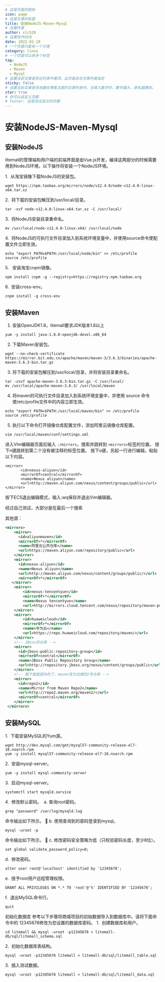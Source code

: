 ```yaml
---
# 这是页面的图标
icon: page
# 这是文章的标题
title: 安装NodeJS-Maven-Mysql
# 设置作者
author: xlc520
# 设置写作时间
date: 2022-01-10
# 一个页面只能有一个分类
category: linux
# 一个页面可以有多个标签
tag:
  - NodeJS
  - Maven
  - Mysql
# 设置当前文章是否在列表中置顶，此页面会在文章列表指定
sticky: false
# 设置当前文章是否收藏在博客主题的文章列表中。当填入数字时，数字越大，排名越靠前。
star: true
# 你可以自定义页脚
# footer: 这是测试显示的页脚
---
```

# 安装NodeJS-Maven-Mysql

## 安装NodeJS

litemall的管理端和用户端的前端界面是由Vue.js开发，编译这两部分的时候需要用到NodeJS环境，以下操作将安装一个NodeJS环境。

1.  从淘宝镜像下载NodeJS的安装包。
```
wget https://npm.taobao.org/mirrors/node/v12.4.0/node-v12.4.0-linux-x64.tar.xz
```
2.  将下载的安装包解压到/usr/local/目录。
```
tar -xvf node-v12.4.0-linux-x64.tar.xz -C /usr/local/
```
3.  将NodeJS安装目录重命名。
```
mv /usr/local/node-v12.4.0-linux-x64/ /usr/local/node
```
4.  将NodeJS的可执行文件目录加入到系统环境变量中，并使用source命令使配置文件立即生效。
```
echo "export PATH=$PATH:/usr/local/node/bin" >> /etc/profile
source /etc/profile
```
5.   安装淘宝cnpm镜像。
```
npm install cnpm -g --registry=https://registry.npm.taobao.org
```
6.  安装cross-env。
```
cnpm install -g cross-env
```



## 安装Maven

1. 安装OpenJDK1.8，litemall要求JDK版本1.8以上
```
yum -y install java-1.8.0-openjdk-devel.x86_64
```
2. 下载Maven安装包。
```
wget --no-check-certificate https://mirror.bit.edu.cn/apache/maven/maven-3/3.6.3/binaries/apache-maven-3.6.3-bin.tar.gz
```
3. 将下载的安装包解压到/usr/local/目录，并将安装目录重命名。
```
tar -zxvf apache-maven-3.6.3-bin.tar.gz -C /usr/local/
mv /usr/local/apache-maven-3.6.3/ /usr/local/maven
```
4. 将maven的可执行文件目录加入到系统环境变量中，并使用 source 命令使/etc/profile文件中的内容立即生效。
```
echo "export PATH=$PATH:/usr/local/maven/bin" >> /etc/profile
source /etc/profile
```
5. 执行以下命令打开镜像仓库配置文件，添加阿里云镜像仓库配置。
```
vim /usr/local/maven/conf/settings.xml
```
进入Vim编辑器页面后输入 `:/mirrors`，搜索并跳转到 `<mirrors>`标签的位置。
按下n键跳转到第二个没有被注释的标签位置。
按下o键，另起一行进行编辑，粘贴以下内容。
```shell
<mirror>
       <id>nexus-aliyun</id>
       <mirrorOf>central</mirrorOf>
       <name>Nexus aliyun</name>
       <url>http://maven.aliyun.com/nexus/content/groups/public</url>
</mirror>
```
按下ECS退出编辑模式，输入:wq保存并退出Vim编辑器。

经过自己测试，大部分是在最后一个搜索

其他源：

```xml
<mirrors>
    <mirror>
      <id>aliyunmaven</id>
      <mirrorOf>*</mirrorOf>
      <name>阿里云公共仓库</name>
      <url>https://maven.aliyun.com/repository/public</url>
    </mirror> 
    <mirror>
      <id>nexus-aliyun</id>
      <name>Nexus aliyun</name>
      <url>http://maven.aliyun.com/nexus/content/groups/public/</url> 
      <mirrorOf>*</mirrorOf> 
   </mirror>
    <mirror>
        <id>nexus-tencentyun</id>
        <mirrorOf>*</mirrorOf>
        <name>Nexus tencentyun</name>
        <url>http://mirrors.cloud.tencent.com/nexus/repository/maven-public/</url>
    </mirror> 
    <mirror>
        <id>huaweicloud</id>
        <mirrorOf>*</mirrorOf>
        <name>华为云</name>
        <url>https://repo.huaweicloud.com/repository/maven/</url>
    </mirror>
    <!-- JBoss的仓库 -->
    <mirror> 
      <id>jboss-public-repository-group</id> 
      <mirrorOf>central</mirrorOf> 
      <name>JBoss Public Repository Group</name> 
      <url>http://repository.jboss.org/nexus/content/groups/public</url> 
    </mirror>
    <!-- 剩下就是国外的了，maven官方运维的2号仓库 -->
    <mirror> 
      <id>repo2</id> 
      <name>Mirror from Maven Repo2</name> 
      <url>http://repo2.maven.org/maven2/</url> 
      <mirrorOf>central</mirrorOf> 
    </mirror>
 </mirrors>
```






## 安装MySQL

1.  下载安装MySQL的Yum源。
```
wget http://dev.mysql.com/get/mysql57-community-release-el7-10.noarch.rpm
yum -y install mysql57-community-release-el7-10.noarch.rpm
```
2.  安装mysql-server。
```
yum -y install mysql-community-server
```
3.  启动mysql-server。
```
systemctl start mysqld.service
```
4.  修改默认密码。 
a. 查询root密码。
```
grep "password" /var/log/mysqld.log
```
命令输出如下所示。

b. 使用查询到的密码登录到mysql。
```
mysql -uroot -p
```
命令输出如下所示。

c. 修改密码安全策略为低（只校验密码长度，至少8位）。
```
set global validate_password_policy=0;
```
d.  修改密码。
```
alter user root@'localhost' identified by '12345678';
```
e.  授予root用户远程管理权限。
```
GRANT ALL PRIVILEGES ON *.* TO 'root'@'%' IDENTIFIED BY '12345678';
```
f.  退出MySQL命令行。
```
quit
```

初始化数据库
参考以下步骤将商城项目的初始数据导入到数据库中。请将下面命令中的 12345678修改为您设置的数据库密码。
1.  创建数据库和用户。
```
cd litemall && mysql -uroot -p12345678 < litemall-db/sql/litemall_schema.sql
```
2.  初始化数据库表结构。
```
mysql -uroot -p12345678 litemall < litemall-db/sql/litemall_table.sql
```
3.  插入测试数据。
```
mysql -uroot -p12345678 litemall < litemall-db/sql/litemall_data.sql
```
